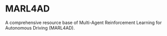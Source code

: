 # MARL4AD
A comprehensive resource base of Multi-Agent Reinforcement Learning for Autonomous Driving (MARL4AD).
